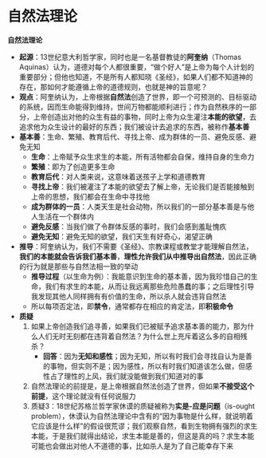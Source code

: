 # 自然法理论
**自然法理论**
* **起源**：13世纪意大利哲学家，同时也是一名基督教徒的**阿奎纳**（Thomas Aquinas）认为，道德对每个人都很重要，“做个好人”是上帝为每个人计划的重要部分；但他也知道，不是所有人都知晓《圣经》，如果人们都不知道神的存在，那如何才能遵循上帝的道德规则，也就是神的旨意呢？
* **观点**：阿奎纳认为，上帝根据**自然法**创造了世界，即一个可预测的、目标驱动的系统，因而生命能得到维持，世间万物都能顺利进行；作为自然秩序的一部分，上帝创造出对他的众生有益的事物，同时上帝为众生灌注**本能的欲望**，去追求他为众生设计的最好的东西；我们被设计去追求的东西，被称作**基本善**
* **基本善**：生命、繁殖、教育后代、寻找上帝、成为群体的一员、避免反感、避免无知
  * **生命**：上帝赋予众生求生的本能，所有活物都会自保，维持自身的生命力
  * **繁殖**：即为了创造更多生命
  * **教育后代**：对人类来说，这意味着送孩子上学和道德教育
  * **寻找上帝**：我们被灌注了本能的欲望去了解上帝，无论我们是否能接触到上帝的思想，我们都会在生命中寻找他
  * **成为群体的一员**：人类天生是社会动物，所以我们的一部分基本善是与他人生活在一个群体内
  * **避免反感**：当我们做了令群体反感的事时，我们会感到羞耻愧疚
  * **避免无知**：避免无知的欲望，我们天生有好奇心，渴望正确
* **推导**：阿奎纳认为，我们不需要《圣经》、宗教课程或教堂才能理解自然法，**我们的本能就会告诉我们基本善**，**理性允许我们从中推导出自然法**，因此正确的行为就是那些与自然法相一致的举动
  * **推导过程**（以生命为例）：我能意识到生命的基本善，因为我珍惜自己的生命，我们有求生的本能，从而让我远离那些危险愚蠢的事；之后理性引导我发现其他人同样拥有有价值的生命，所以杀人就会违背自然法
  * 所以每项否定法，即**禁令**，通常都存在相应的肯定法，即**积极命令**
* **质疑**
  1. 如果上帝创造我们追寻善，如果我们已被赋予追求基本善的能力，那为什么人们无时无刻都在违背着自然法？为什么世上充斥着这么多的自相残杀？
     * **回答**：因为**无知和感性**；因为无知，所以有时我们会寻找自认为是善的事物，但实则不是；因为感性，所以有时我们知道该怎么做，但感性占了理性的上风，我们就没能做到我们知道对的事
  2. 自然法理论的前提是，是上帝根据自然法创造了世界，但如果**不接受这个前提**，这个理论就没有任何说服力
  3. 质疑3：18世纪苏格兰哲学家休谟的质疑被称为**实是-应是问题**（is-ought problem），休谟认为自然法理论中含有的“因为事物是什么样，就说明着它应该是什么样”的假设很荒谬；我们观察自然，看到生物拥有强烈的求生本能，于是我们就得出结论，求生本能是善的，但这是真的吗？求生本能可能也会做出对他人不道德的事，比如杀人是为了自己能幸存下来